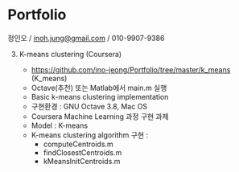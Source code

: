 Portfolio
=

정인오 / inoh.jung@gmail.com / 010-9907-9386




3. K-means clustering (Coursera)

    - https://github.com/ino-jeong/Portfolio/tree/master/k_means (K_means)
    - Octave(추천) 또는 Matlab에서 main.m 실행
    - Basic k-means clustering implementation
    - 구현환경 : GNU Octave 3.8, Mac OS
    - Coursera Machine Learning 과정 구현 과제
    - Model : K-means
    - K-means clustering algorithm 구현 :
        + computeCentroids.m
        + findClosestCentroids.m
        + kMeansInitCentroids.m
